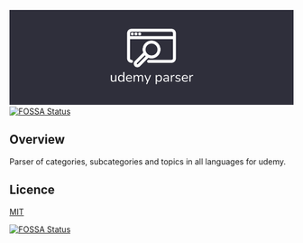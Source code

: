 ![repository logo](./.github/logo.png)
[![FOSSA Status](https://app.fossa.com/api/projects/git%2Bgithub.com%2FZubogain%2Fudemy-parser.svg?type=shield)](https://app.fossa.com/projects/git%2Bgithub.com%2FZubogain%2Fudemy-parser?ref=badge_shield)

## Overview

Parser of categories, subcategories and topics in all languages for udemy.

## Licence

[MIT](https://github.com/Zubogain/sequelize-service/blob/main/LICENSE)

[![FOSSA Status](https://app.fossa.com/api/projects/git%2Bgithub.com%2FZubogain%2Fudemy-parser.svg?type=large)](https://app.fossa.com/projects/git%2Bgithub.com%2FZubogain%2Fudemy-parser?ref=badge_large)